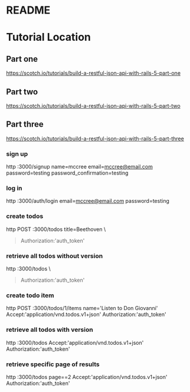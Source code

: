 # README

# Tutorial Location

## Part one
https://scotch.io/tutorials/build-a-restful-json-api-with-rails-5-part-one

## Part two
https://scotch.io/tutorials/build-a-restful-json-api-with-rails-5-part-two

## Part three
https://scotch.io/tutorials/build-a-restful-json-api-with-rails-5-part-three


### sign up
http :3000/signup name=mccree email=mccree@email.com password=testing password_confirmation=testing

### log in
http :3000/auth/login email=mccree@email.com password=testing

### create todos
http POST :3000/todos title=Beethoven \
> Authorization:'auth_token'

### retrieve all todos without version
http :3000/todos \
> Authorization:'auth_token'

### create todo item
http POST :3000/todos/1/items name='Listen to Don Giovanni' Accept:'application/vnd.todos.v1+json' Authorization:'auth_token'

### retrieve all todos with version
http :3000/todos Accept:'application/vnd.todos.v1+json' Authorization:'auth_token'

### retrieve specific page of results
http :3000/todos page==2 Accept:'application/vnd.todos.v1+json' Authorization:'auth_token'
